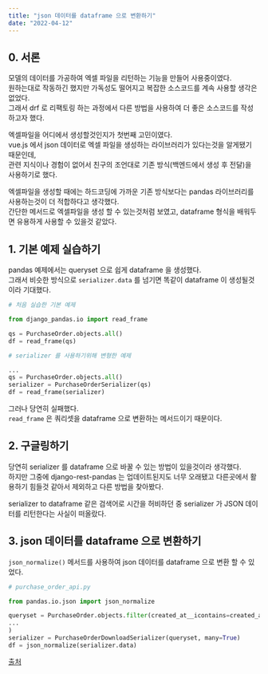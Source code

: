 ```yaml
---
title: "json 데이터를 dataframe 으로 변환하기"
date: "2022-04-12"
---
```


## 0. 서론
모델의 데이터를 가공하여 엑셀 파일을 리턴하는 기능을 만들어 사용중이였다.  
원하는대로 작동하긴 했지만 가독성도 떨어지고 복잡한 소스코드를 계속 사용할 생각은 없었다.  
그래서 drf 로 리팩토링 하는 과정에서 다른 방법을 사용하여 더 좋은 소스코드를 작성하고자 했다.

엑셀파일을 어디에서 생성할것인지가 첫번째 고민이였다.  
vue.js 에서 json 데이터로 엑셀 파일을 생성하는 라이브러리가 있다는것을 알게됐기 때문인데,  
관련 지식이나 경험이 없어서 친구의 조언대로 기존 방식(백엔드에서 생성 후 전달)을 사용하기로 했다.

엑셀파일을 생성할 때에는 하드코딩에 가까운 기존 방식보다는 pandas 라이브러리를 사용하는것이 더 적합하다고 생각했다.  
간단한 메서드로 엑셀파일을 생성 할 수 있는것처럼 보였고, dataframe 형식을 배워두면 유용하게 사용할 수 있을것 같았다.

## 1. 기본 예제 실습하기
pandas 예제에서는 queryset 으로 쉽게 dataframe 을 생성했다.  
그래서 비슷한 방식으로 `serializer.data` 를 넘기면 똑같이 dataframe 이 생성될것이라 기대했다.  

```python
# 처음 실습한 기본 예제

from django_pandas.io import read_frame

qs = PurchaseOrder.objects.all()
df = read_frame(qs)
```

```python
# serializer 를 사용하기위해 변형한 예제

...
qs = PurchaseOrder.objects.all()
serializer = PurchaseOrderSerializer(qs)
df = read_frame(serializer)
```

그러나 당연히 실패했다.  
`read_frame` 은 쿼리셋을 dataframe 으로 변환하는 메서드이기 때문이다.  

## 2. 구글링하기
당연히 serializer 를 dataframe 으로 바꿀 수 있는 방법이 있을것이라 생각했다.  
하지만 그중에 django-rest-pandas 는 업데이트된지도 너무 오래됐고 다른곳에서 활용하기 힘들것 같아서 제외하고 다른 방법을 찾아봤다.  

serializer to dataframe 같은 검색어로 시간을 허비하던 중 serializer 가 JSON 데이터를 리턴한다는 사실이 떠올랐다.

## 3. json 데이터를 dataframe 으로 변환하기
`json_normalize()` 메서드를 사용하여 json 데이터를 dataframe 으로 변환 할 수 있었다.

```python
# purchase_order_api.py

from pandas.io.json import json_normalize

queryset = PurchaseOrder.objects.filter(created_at__icontains=created_at).values(
...
)
serializer = PurchaseOrderDownloadSerializer(queryset, many=True)
df = json_normalize(serializer.data)
```

[출처](https://www.delftstack.com/ko/howto/python-pandas/json-to-pandas-dataframe/)